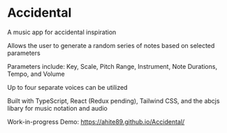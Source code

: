 # Accidental
A music app for accidental inspiration

Allows the user to generate a random series of notes based on selected parameters

Parameters include: Key, Scale, Pitch Range, Instrument, Note Durations, Tempo, and Volume

Up to four separate voices can be utilized

Built with TypeScript, React (Redux pending), Tailwind CSS, and the abcjs libary for music notation and audio

Work-in-progress Demo: https://ahite89.github.io/Accidental/